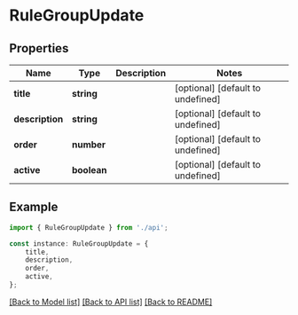 # RuleGroupUpdate


## Properties

Name | Type | Description | Notes
------------ | ------------- | ------------- | -------------
**title** | **string** |  | [optional] [default to undefined]
**description** | **string** |  | [optional] [default to undefined]
**order** | **number** |  | [optional] [default to undefined]
**active** | **boolean** |  | [optional] [default to undefined]

## Example

```typescript
import { RuleGroupUpdate } from './api';

const instance: RuleGroupUpdate = {
    title,
    description,
    order,
    active,
};
```

[[Back to Model list]](../README.md#documentation-for-models) [[Back to API list]](../README.md#documentation-for-api-endpoints) [[Back to README]](../README.md)
